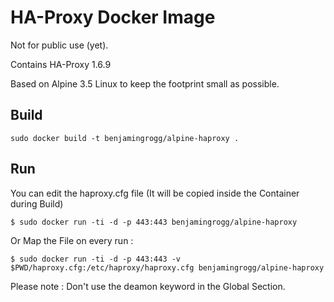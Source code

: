 HA-Proxy Docker Image
=====================

Not for public use (yet).

Contains HA-Proxy 1.6.9

Based on Alpine 3.5 Linux to keep the footprint small as possible.


Build
-----

`sudo docker build -t benjamingrogg/alpine-haproxy .`

Run
---

You can edit the haproxy.cfg file (It will be copied inside the Container during Build)

`$ sudo docker run -ti -d -p 443:443 benjamingrogg/alpine-haproxy`

Or Map the File on every run :

`$ sudo docker run -ti -d -p 443:443 -v $PWD/haproxy.cfg:/etc/haproxy/haproxy.cfg benjamingrogg/alpine-haproxy`

Please note : Don't use the deamon keyword in the Global Section.
